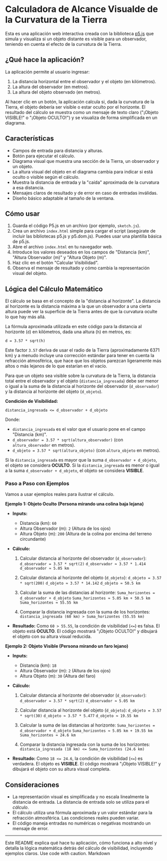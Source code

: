 # Calculadora de Alcance Visualde de la Curvatura de la Tierra

Esta es una aplicación web interactiva creada con la biblioteca [p5.js](https://p5js.org/) que simula y visualiza si un objeto distante es visible para un observador, teniendo en cuenta el efecto de la curvatura de la Tierra.

## ¿Qué hace la aplicación?

La aplicación permite al usuario ingresar:

1.  La distancia horizontal entre el observador y el objeto (en kilómetros).
2.  La altura del observador (en metros).
3.  La altura del objeto observado (en metros).

Al hacer clic en un botón, la aplicación calcula si, dada la curvatura de la Tierra, el objeto debería ser visible o estar oculto por el horizonte. El resultado del cálculo se muestra como un mensaje de texto claro ("¡Objeto VISIBLE!" o "¡Objeto OCULTO!") y se visualiza de forma simplificada en un diagrama.

## Características

*   Campos de entrada para distancia y alturas.
*   Botón para ejecutar el cálculo.
*   Diagrama visual que muestra una sección de la Tierra, un observador y un objeto.
*   La altura visual del objeto en el diagrama cambia para indicar si está oculto o visible según el cálculo.
*   Muestra la distancia de entrada y la "caída" aproximada de la curvatura a esa distancia.
*   Mensajes claros de resultado y de error en caso de entradas inválidas.
*   Diseño básico adaptable al tamaño de la ventana.

## Cómo usar

1.  Guarda el código P5.js en un archivo (por ejemplo, `sketch.js`).
2.  Crea un archivo `index.html` simple para cargar el script (asegúrate de incluir las bibliotecas p5.js y p5.dom.js). Puedes usar una plantilla básica de p5.js.
3.  Abre el archivo `index.html` en tu navegador web.
4.  Introduce los valores deseados en los campos de "Distancia (km)", "Altura Observador (m)" y "Altura Objeto (m)".
5.  Haz clic en el botón "Calcular Visibilidad".
6.  Observa el mensaje de resultado y cómo cambia la representación visual del objeto.

## Lógica del Cálculo Matemático

El cálculo se basa en el concepto de la "distancia al horizonte". La distancia al horizonte es la distancia máxima a la que un observador a una cierta altura puede ver la superficie de la Tierra antes de que la curvatura oculte lo que hay más allá.

La fórmula aproximada utilizada en este código para la distancia al horizonte (`d`) en kilómetros, dada una altura (`h`) en metros, es:

`d = 3.57 * sqrt(h)`

Este factor `3.57` deriva de usar el radio de la Tierra (aproximadamente 6371 km) y a menudo incluye una corrección estándar para tener en cuenta la refracción atmosférica, que hace que los objetos parezcan ligeramente más altos o más lejanos de lo que estarían en el vacío.

Para que un objeto sea visible sobre la curvatura de la Tierra, la distancia total entre el observador y el objeto (`distancia_ingresada`) debe ser menor o igual a la suma de la distancia al horizonte del observador (`d_observador`) y la distancia al horizonte del objeto (`d_objeto`).

**Condición de Visibilidad:**

`distancia_ingresada <= d_observador + d_objeto`

Donde:
*   `distancia_ingresada` es el valor que el usuario pone en el campo "Distancia (km)".
*   `d_observador = 3.57 * sqrt(altura_observador)` (con `altura_observador` en metros).
*   `d_objeto = 3.57 * sqrt(altura_objeto)` (con `altura_objeto` en metros).

Si la `distancia_ingresada` es mayor que la suma `d_observador + d_objeto`, el objeto se considera **OCULTO**.
Si la `distancia_ingresada` es menor o igual a la suma `d_observador + d_objeto`, el objeto se considera **VISIBLE**.

### Paso a Paso con Ejemplos

Vamos a usar ejemplos reales para ilustrar el cálculo.

**Ejemplo 1: Objeto Oculto (Persona mirando una colina baja lejana)**

*   **Inputs:**
    *   Distancia (km): `60`
    *   Altura Observador (m): `2` (Altura de los ojos)
    *   Altura Objeto (m): `200` (Altura de la colina por encima del terreno circundante)

*   **Cálculo:**
    1.  Calcular distancia al horizonte del observador (`d_observador`):
        `d_observador = 3.57 * sqrt(2)`
        `d_observador ≈ 3.57 * 1.414`
        `d_observador ≈ 5.05 km`

    2.  Calcular distancia al horizonte del objeto (`d_objeto`):
        `d_objeto = 3.57 * sqrt(200)`
        `d_objeto ≈ 3.57 * 14.142`
        `d_objeto ≈ 50.5 km`

    3.  Calcular la suma de las distancias al horizonte:
        `Suma_horizontes = d_observador + d_objeto`
        `Suma_horizontes ≈ 5.05 km + 50.5 km`
        `Suma_horizontes ≈ 55.55 km`

    4.  Comparar la distancia ingresada con la suma de los horizontes:
        `distancia_ingresada (60 km) > Suma_horizontes (55.55 km)`

*   **Resultado:** Como `60 > 55.55`, la condición de visibilidad (`<=`) es falsa. El objeto está **OCULTO**. El código mostrará "¡Objeto OCULTO!" y dibujará el objeto con su altura visual reducida.

**Ejemplo 2: Objeto Visible (Persona mirando un faro lejano)**

*   **Inputs:**
    *   Distancia (km): `18`
    *   Altura Observador (m): `2` (Altura de los ojos)
    *   Altura Objeto (m): `30` (Altura del faro)

*   **Cálculo:**
    1.  Calcular distancia al horizonte del observador (`d_observador`):
        `d_observador = 3.57 * sqrt(2)`
        `d_observador ≈ 5.05 km`

    2.  Calcular distancia al horizonte del objeto (`d_objeto`):
        `d_objeto = 3.57 * sqrt(30)`
        `d_objeto ≈ 3.57 * 5.477`
        `d_objeto ≈ 19.55 km`

    3.  Calcular la suma de las distancias al horizonte:
        `Suma_horizontes = d_observador + d_objeto`
        `Suma_horizontes ≈ 5.05 km + 19.55 km`
        `Suma_horizontes ≈ 24.6 km`

    4.  Comparar la distancia ingresada con la suma de los horizontes:
        `distancia_ingresada (18 km) <= Suma_horizontes (24.6 km)`

*   **Resultado:** Como `18 <= 24.6`, la condición de visibilidad (`<=`) es verdadera. El objeto es **VISIBLE**. El código mostrará "¡Objeto VISIBLE!" y dibujará el objeto con su altura visual completa.

## Consideraciones

*   La representación visual es simplificada y no escala linealmente la distancia de entrada. La distancia de entrada solo se utiliza para el *cálculo*.
*   El cálculo utiliza una fórmula aproximada y un valor estándar para la refracción atmosférica. Las condiciones reales pueden variar.
*   El código maneja entradas no numéricas o negativas mostrando un mensaje de error.

---

Este README explica qué hace tu aplicación, cómo funciona a alto nivel y detalla la lógica matemática detrás del cálculo de visibilidad, incluyendo ejemplos claros.
Use code with caution.
Markdown
